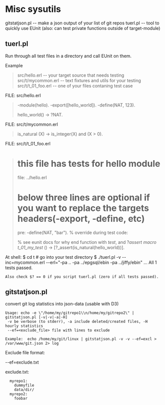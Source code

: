 Misc sysutils
=============

  gitstatjson.pl -- make a json output of your list of git repos
  tuerl.pl -- tool to quickly use EUnit (also: can test private functions outside of target-module)



  tuerl.pl
  --------------
  Run through all test files in a directory and call EUnit on them.

  Example
  > src/hello.erl -- your target source that needs testing
  > src/t/mycommon.erl -- text fixtures and utils for your testing
  > src/t/t_01_foo.erl -- one of your files contaning test case

  FILE: src/hello.erl
  > -module(hello).
  > -export([hello_world]).
  > -define(NAT, 123).
  >
  > hello_world() -> ?NAT.

  FILE: src/t/mycommon.erl
  > is_natural (X) -> is_integer(X) and (X > 0).

  FILE: src/t/t_01_foo.erl
  > # this file has tests for hello module
  > file: ../hello.erl
  > # below three lines are optional if you want to replace the targets headers(-export, -define, etc)
  > pre:
  > -define(NAT, "bar"). % override during test
  > code:
  >
  > % see eunit docs for why end function with _test_, and ?_assert macro
  > t_01_my_test_ () -> [?_assert(is_natural(hello_world))].

  At shell:
  $ cd t  # go into your test directory
  $ ./tuerl.pl -v --inc=mycommon.erl --erl="-pa .. -pa ../epgsql/ebin -pa ../jiffy/ebin"
    ...
    All 1 tests passed.

    Also check $? == 0 if you script tuerl.pl (zero if all tests passed).

  gitstatjson.pl
  --------------

  convert git log statistics into json-data (usable with D3)

    Usage: echo -e \"/home/my/gitrepo1\\n/home/my/gitrepo2\" | gitstatjson.pl [-v|-v|-a|-H]
     -v be verbose (to stderr), -a include deleted/created files, -H hourly statistics
     --ef=<exclude_file> file with lines to exclude

    Example:  echo /home/my/git/linux | gitstatjson.pl -v -v --ef=excl > /var/www/git.json 2> log

  Exclude file format:

  --ef=exclude.txt

  exclude.txt:

      myrepo1:
        dummyfile
        data/dir/
      myrepo2:
        foobar


